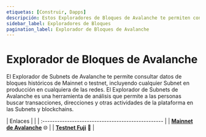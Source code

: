 ```yaml
---
etiquetas: [Construir, Dapps]
descripción: Estos Exploradores de Bloques de Avalanche te permiten consultar datos de bloques históricos de Mainnet, testnet y Subnets.
sidebar_label: Exploradores de Bloques
pagination_label: Explorador de Bloques de Avalanche
---
```


# Explorador de Bloques de Avalanche

El Explorador de Subnets de Avalanche te permite consultar datos de bloques históricos de Mainnet o testnet, incluyendo cualquier Subnet en producción en cualquiera de las redes. El Explorador de Subnets de Avalanche es una herramienta de análisis que permite a las personas buscar transacciones, direcciones y otras actividades de la plataforma en las Subnets y blockchains.

| Enlaces      |   |
| :------------------------------------------------- |
| [**Mainnet de Avalanche**](https://subnets.avax.network/) 🌐     |
| [**Testnet Fuji**](https://subnets-test.avax.network/) 🧪  |
